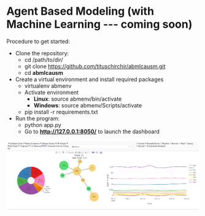 # Agent Based Modeling (with Machine Learning --- coming soon)
Procedure to get started:

* Clone the repository:
    * cd /path/to/dir/
    * git clone https://github.com/tituschirchir/abmlcausm.git
    * cd **abmlcausm**
* Create a virtual environment and install required packages
    * virtualenv abmenv
    * Activate environment
        * **Linux**: source abmenv/bin/activate
        * **Windows**: source abmenv/Scripts/activate
    * pip install -r requirements.txt
* Run the program:
    * python app.py
    * Go to **http://127.0.0.1:8050/** to launch the dashboard
    
 ![alt text](https://raw.githubusercontent.com/tituschirchir/abmlcausm/master/image.png)
